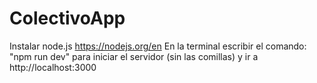 # ColectivoApp
Instalar node.js https://nodejs.org/en
En la terminal escribir el comando: "npm run dev" para iniciar el servidor (sin las comillas)
y ir a http://localhost:3000 
